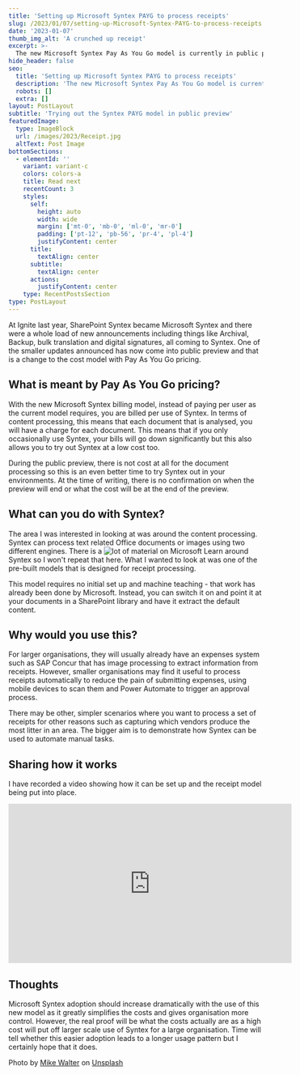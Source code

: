 ```yaml
---
title: 'Setting up Microsoft Syntex PAYG to process receipts'
slug: /2023/01/07/setting-up-Microsoft-Syntex-PAYG-to-process-receipts
date: '2023-01-07'
thumb_img_alt: 'A crunched up receipt'
excerpt: >-
  The new Microsoft Syntex Pay As You Go model is currently in public preview at no cost so this was a great time to set it up and try out the receipt model to process a few receipts that have sat around since the summer holidays.
hide_header: false
seo:
  title: 'Setting up Microsoft Syntex PAYG to process receipts'
  description: 'The new Microsoft Syntex Pay As You Go model is currently in public preview at no cost so this was a great time to set it up and try out the receipt model to process a few receipts that have sat around since the summer holidays.'
  robots: []
  extra: []
layout: PostLayout
subtitle: 'Trying out the Syntex PAYG model in public preview'
featuredImage:
  type: ImageBlock
  url: /images/2023/Receipt.jpg
  altText: Post Image
bottomSections:
  - elementId: ''
    variant: variant-c
    colors: colors-a
    title: Read next
    recentCount: 3
    styles:
      self:
        height: auto
        width: wide
        margin: ['mt-0', 'mb-0', 'ml-0', 'mr-0']
        padding: ['pt-12', 'pb-56', 'pr-4', 'pl-4']
        justifyContent: center
      title:
        textAlign: center
      subtitle:
        textAlign: center
      actions:
        justifyContent: center
    type: RecentPostsSection
type: PostLayout
---
```


At Ignite last year, SharePoint Syntex became Microsoft Syntex and there were a whole load of new announcements including things like Archival, Backup, bulk translation and digital signatures, all coming to Syntex. One of the smaller updates announced has now come into public preview and that is a change to the cost model with Pay As You Go pricing.

## What is meant by Pay As You Go pricing?

With the new Microsoft Syntex billing model, instead of paying per user as the current model requires, you are billed per use of Syntex. In terms of content processing, this means that each document that is analysed, you will have a charge for each document. This means that if you only occasionally use Syntex, your bills will go down significantly but this also allows you to try out Syntex at a low cost too.

During the public preview, there is not cost at all for the document processing so this is an even better time to try Syntex out in your environments. At the time of writing, there is no confirmation on when the preview will end or what the cost will be at the end of the preview.

## What can you do with Syntex?

The area I was interested in looking at was around the content processing. Syntex can process text related Office documents or images using two different engines. There is a ![lot of material on Microsoft Learn](https://learn.microsoft.com/en-us/microsoft-365/contentunderstanding/syntex-overview) around Syntex so I won't repeat that here. What I wanted to look at was one of the pre-built models that is designed for receipt processing.

This model requires no initial set up and machine teaching - that work has already been done by Microsoft. Instead, you can switch it on and point it at your documents in a SharePoint library and have it extract the default content.

## Why would you use this?

For larger organisations, they will usually already have an expenses system such as SAP Concur that has image processing to extract information from receipts. However, smaller organisations may find it useful to process receipts automatically to reduce the pain of submitting expenses, using mobile devices to scan them and Power Automate to trigger an approval process.

There may be other, simpler scenarios where you want to process a set of receipts for other reasons such as capturing which vendors produce the most litter in an area. The bigger aim is to demonstrate how Syntex can be used to automate manual tasks.

## Sharing how it works

I have recorded a video showing how it can be set up and the receipt model being put into place.

<iframe width="560" height="315" src="https://www.youtube.com/embed/9wxwvdZphgs" title="YouTube video player" frameborder="0" allow="accelerometer; autoplay; clipboard-write; encrypted-media; gyroscope; picture-in-picture; web-share" allowfullscreen></iframe>

## Thoughts

Microsoft Syntex adoption should increase dramatically with the use of this new model as it greatly simplifies the costs and gives organisation more control. However, the real proof will be what the costs actually are as a high cost will put off larger scale use of Syntex for a large organisation. Time will tell whether this easier adoption leads to a longer usage pattern but I certainly hope that it does.

Photo by <a href="https://unsplash.com/@ml1989?utm_source=unsplash&utm_medium=referral&utm_content=creditCopyText">Mike Walter</a> on <a href="https://unsplash.com/s/photos/receipts?utm_source=unsplash&utm_medium=referral&utm_content=creditCopyText">Unsplash</a>
